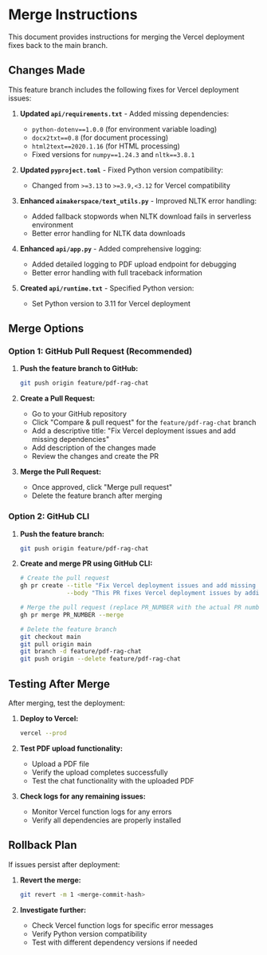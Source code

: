 # Merge Instructions

This document provides instructions for merging the Vercel deployment fixes back to the main branch.

## Changes Made

This feature branch includes the following fixes for Vercel deployment issues:

1. **Updated `api/requirements.txt`** - Added missing dependencies:
   - `python-dotenv==1.0.0` (for environment variable loading)
   - `docx2txt==0.8` (for document processing)
   - `html2text==2020.1.16` (for HTML processing)
   - Fixed versions for `numpy==1.24.3` and `nltk==3.8.1`

2. **Updated `pyproject.toml`** - Fixed Python version compatibility:
   - Changed from `>=3.13` to `>=3.9,<3.12` for Vercel compatibility

3. **Enhanced `aimakerspace/text_utils.py`** - Improved NLTK error handling:
   - Added fallback stopwords when NLTK download fails in serverless environment
   - Better error handling for NLTK data downloads

4. **Enhanced `api/app.py`** - Added comprehensive logging:
   - Added detailed logging to PDF upload endpoint for debugging
   - Better error handling with full traceback information

5. **Created `api/runtime.txt`** - Specified Python version:
   - Set Python version to 3.11 for Vercel deployment

## Merge Options

### Option 1: GitHub Pull Request (Recommended)

1. **Push the feature branch to GitHub:**
   ```bash
   git push origin feature/pdf-rag-chat
   ```

2. **Create a Pull Request:**
   - Go to your GitHub repository
   - Click "Compare & pull request" for the `feature/pdf-rag-chat` branch
   - Add a descriptive title: "Fix Vercel deployment issues and add missing dependencies"
   - Add description of the changes made
   - Review the changes and create the PR

3. **Merge the Pull Request:**
   - Once approved, click "Merge pull request"
   - Delete the feature branch after merging

### Option 2: GitHub CLI

1. **Push the feature branch:**
   ```bash
   git push origin feature/pdf-rag-chat
   ```

2. **Create and merge PR using GitHub CLI:**
   ```bash
   # Create the pull request
   gh pr create --title "Fix Vercel deployment issues and add missing dependencies" \
                --body "This PR fixes Vercel deployment issues by adding missing dependencies, improving error handling, and fixing Python version compatibility."
   
   # Merge the pull request (replace PR_NUMBER with the actual PR number)
   gh pr merge PR_NUMBER --merge
   
   # Delete the feature branch
   git checkout main
   git pull origin main
   git branch -d feature/pdf-rag-chat
   git push origin --delete feature/pdf-rag-chat
   ```

## Testing After Merge

After merging, test the deployment:

1. **Deploy to Vercel:**
   ```bash
   vercel --prod
   ```

2. **Test PDF upload functionality:**
   - Upload a PDF file
   - Verify the upload completes successfully
   - Test the chat functionality with the uploaded PDF

3. **Check logs for any remaining issues:**
   - Monitor Vercel function logs for any errors
   - Verify all dependencies are properly installed

## Rollback Plan

If issues persist after deployment:

1. **Revert the merge:**
   ```bash
   git revert -m 1 <merge-commit-hash>
   ```

2. **Investigate further:**
   - Check Vercel function logs for specific error messages
   - Verify Python version compatibility
   - Test with different dependency versions if needed 